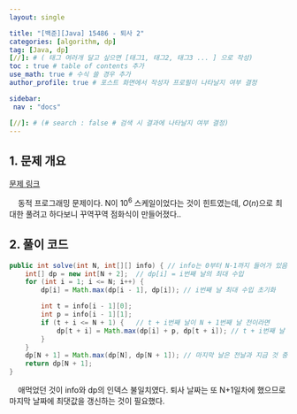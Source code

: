 ```yaml
---
layout: single

title: "[백준][Java] 15486 - 퇴사 2"
categories: [algorithm, dp]
tag: [Java, dp]
[//]: # ( 태그 여러개 달고 싶으면 [태그1, 태그2, 태그3 ... ] 으로 작성)
toc : true # table of contents 추가
use_math: true # 수식 쓸 경우 추가
author_profile: true # 포스트 화면에서 작성자 프로필이 나타날지 여부 결정

sidebar:
 nav : "docs"

[//]: # (# search : false # 검색 시 결과에 나타날지 여부 결정)
---
```


## 1. 문제 개요

[문제 링크](https://www.acmicpc.net/problem/15486) <br/>

&nbsp; &nbsp; 동적 프로그래밍 문제이다. N이 $10^6$ 스케일이었다는 것이 힌트였는데, $O(n)$으로 최대한 풀려고 하다보니 꾸역꾸역 점화식이 만들어졌다..

## 2. 풀이 코드


```java
public int solve(int N, int[][] info) { // info는 0부터 N-1까지 들어가 있음
    int[] dp = new int[N + 2];  // dp[i] = i번째 날의 최대 수입
    for (int i = 1; i <= N; i++) {
        dp[i] = Math.max(dp[i - 1], dp[i]); // i번째 날 최대 수입 초기화

        int t = info[i - 1][0];
        int p = info[i - 1][1];
        if (t + i <= N + 1) {   // t + i번째 날이 N + 1번째 날 전이라면
            dp[t + i] = Math.max(dp[i] + p, dp[t + i]); // t + i번째 날 최댓값으로 갱신
        }
    }
    dp[N + 1] = Math.max(dp[N], dp[N + 1]); // 마지막 날은 전날과 지금 것 중 최댓값
    return dp[N + 1];
}
```
&nbsp; &nbsp; 애먹었던 것이 info와 dp의 인덱스 불일치였다. 퇴사 날짜는 또 N+1일차에 했으므로 마지막 날짜에 최댓값을 갱신하는 것이 필요했다.
